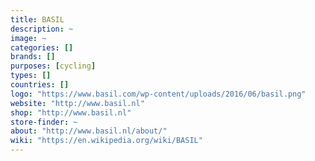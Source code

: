```yaml
---
title: BASIL
description: ~
image: ~
categories: []
brands: []
purposes: [cycling]
types: []
countries: []
logo: "https://www.basil.com/wp-content/uploads/2016/06/basil.png"
website: "http://www.basil.nl"
shop: "http://www.basil.nl"
store-finder: ~
about: "http://www.basil.nl/about/"
wiki: "https://en.wikipedia.org/wiki/BASIL"
---
```

